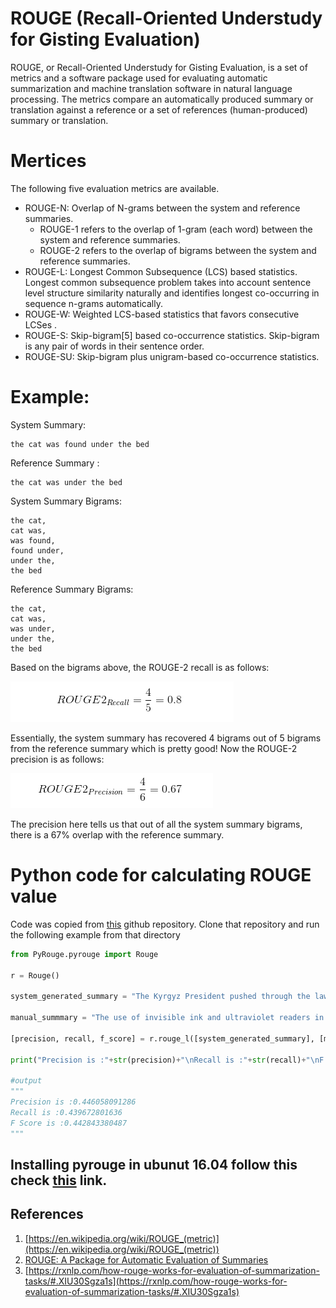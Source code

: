 # ROUGE (Recall-Oriented Understudy for Gisting Evaluation)

ROUGE, or Recall-Oriented Understudy for Gisting Evaluation, is a set of metrics and a software package used for evaluating automatic summarization and machine translation software in natural language processing. The metrics compare an automatically produced summary or translation against a reference or a set of references (human-produced) summary or translation.

# Mertices
The following five evaluation metrics are available. 

* ROUGE-N: Overlap of N-grams between the system and reference summaries. 
  * ROUGE-1 refers to the overlap of 1-gram (each word) between the system and reference summaries.
  * ROUGE-2 refers to the overlap of bigrams between the system and reference summaries.
* ROUGE-L: Longest Common Subsequence (LCS) based statistics. Longest common subsequence problem takes into account sentence level structure similarity naturally and identifies longest co-occurring in sequence n-grams automatically.
* ROUGE-W: Weighted LCS-based statistics that favors consecutive LCSes .
* ROUGE-S: Skip-bigram[5] based co-occurrence statistics. Skip-bigram is any pair of words in their sentence order.
* ROUGE-SU: Skip-bigram plus unigram-based co-occurrence statistics.

# Example: 
System Summary: 

```
the cat was found under the bed
```
Reference Summary :

```
the cat was under the bed
``` 
 
System Summary Bigrams:

```
the cat, 
cat was, 
was found, 
found under, 
under the, 
the bed
``` 
 
 
Reference Summary Bigrams:

```
the cat, 
cat was, 
was under, 
under the, 
the bed
```


Based on the bigrams above, the ROUGE-2 recall is as follows:

![Rouge Recall](rouge.PNG)

Essentially, the system summary has recovered 4 bigrams out of 5 bigrams from the reference summary which is pretty good! 
Now the ROUGE-2 precision is as follows:

![Rouge_Precision ](rouge1.PNG)

The precision here tells us that out of all the system summary bigrams, there is a 67% overlap with the reference summary. 

# Python code for calculating ROUGE value
Code was copied from [this](https://github.com/pcyin/PyRouge) github repository.
Clone that repository and run the following example from that directory

```python
from PyRouge.pyrouge import Rouge

r = Rouge()

system_generated_summary = "The Kyrgyz President pushed through the law requiring the use of ink during the upcoming Parliamentary and Presidential elections In an effort to live up to its reputation in the 1990s as an island of democracy. The use of ink is one part of a general effort to show commitment towards more open elections. improper use of this type of ink can cause additional problems as the elections in Afghanistan showed. The use of ink and readers by itself is not a panacea for election ills."

manual_summmary = "The use of invisible ink and ultraviolet readers in the elections of the Kyrgyz Republic which is a small, mountainous state of the former Soviet republic, causing both worries and guarded optimism among different sectors of the population. Though the actual technology behind the ink is not complicated, the presence of ultraviolet light (of the kind used to verify money) causes the ink to glow with a neon yellow light. But, this use of the new technology has caused a lot of problems. "

[precision, recall, f_score] = r.rouge_l([system_generated_summary], [manual_summmary])

print("Precision is :"+str(precision)+"\nRecall is :"+str(recall)+"\nF Score is :"+str(f_score))

#output
"""
Precision is :0.446058091286
Recall is :0.439672801636
F Score is :0.442843380487
"""
```




## Installing pyrouge in ubunut 16.04 follow this check [this](install_rouge.md) link. 

## References
1. [https://en.wikipedia.org/wiki/ROUGE_(metric)](https://en.wikipedia.org/wiki/ROUGE_(metric))
2. [ROUGE: A Package for Automatic Evaluation of Summaries](http://www.aclweb.org/anthology/W04-1013)
3. [https://rxnlp.com/how-rouge-works-for-evaluation-of-summarization-tasks/#.XIU30Sgza1s](https://rxnlp.com/how-rouge-works-for-evaluation-of-summarization-tasks/#.XIU30Sgza1s)
